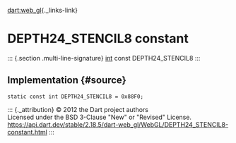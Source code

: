 [dart:web\_gl](../../dart-web_gl/dart-web_gl-library){._links-link}

DEPTH24\_STENCIL8 constant
==========================

::: {.section .multi-line-signature}
[int](../../dart-core/int-class) const DEPTH24\_STENCIL8
:::

Implementation {#source}
--------------

``` {.language-dart data-language="dart"}
static const int DEPTH24_STENCIL8 = 0x88F0;
```

::: {._attribution}
© 2012 the Dart project authors\
Licensed under the BSD 3-Clause \"New\" or \"Revised\" License.\
<https://api.dart.dev/stable/2.18.5/dart-web_gl/WebGL/DEPTH24_STENCIL8-constant.html>
:::
